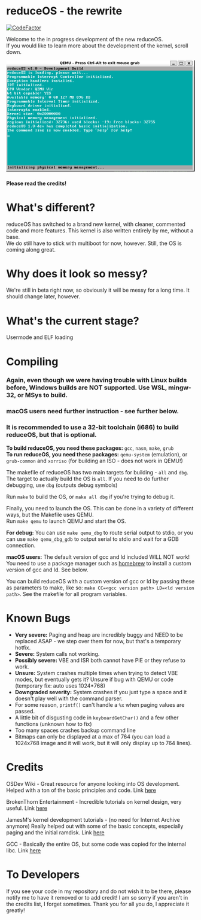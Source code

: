 # reduceOS - the rewrite
[![CodeFactor](https://www.codefactor.io/repository/github/sasdallas/reduceos/badge/rewrite)](https://www.codefactor.io/repository/github/sasdallas/reduceos/overview/rewrite)

Welcome to the in progress development of the new reduceOS.\
If you would like to learn more about the development of the kernel, scroll down.

![reduceOS image](reduceOSDemo.png)

#### Please read the credits!
# What's different?
reduceOS has switched to a brand new kernel, with cleaner, commented code and more features. This kernel is also written entirely by me, without a base.\
We do still have to stick with multiboot for now, however. Still, the OS is coming along great.

# Why does it look so messy?
We're still in beta right now, so obviously it will be messy for a long time. It should change later, however.

# What's the current stage?
Usermode and ELF loading

# Compiling
### Again, even though we were having trouble with Linux builds before, Windows builds are NOT supported. Use WSL, mingw-32, or MSys to build.
### macOS users need further instruction - see further below.
### It is recommended to use a 32-bit toolchain (i686) to build reduceOS, but that is optional.

**To build reduceOS, you need these packages:** `gcc`, `nasm`, `make`, `grub`\
**To run reduceOS, you need these packages:** `qemu-system` (emulation), or `grub-common` and `xorriso` (for building an ISO - does not work in QEMU!)

The makefile of reduceOS has two main targets for building - `all` and `dbg`.\
The target to actually build the OS is `all`. If you need to do further debugging, use `dbg` (outputs debug symbols)

Run `make` to build the OS, or `make all dbg` if you're trying to debug it.

Finally, you need to launch the OS. This can be done in a variety of different ways, but the Makefile uses QEMU.\
Run `make qemu` to launch QEMU and start the OS.

**For debug:** You can use `make qemu_dbg` to route serial output to stdio, or you can use `make qemu_dbg_gdb` to output serial to stdio and wait for a GDB connection.

**macOS users:** The default version of gcc and ld included WILL NOT work! You need to use a package manager such as [homebrew](https://brew.sh) to install a custom version of gcc and ld. See below.

You can build reduceOS with a custom version of gcc or ld by passing these as parameters to make, like so: `make CC=<gcc version path> LD=<ld version path>`. See the makefile for all program variables.



# Known Bugs
- **Very severe:** Paging and heap are incredibly buggy and NEED to be replaced ASAP - we step over them for now, but that's a temporary hotfix.
- **Severe:** System calls not working.
- **Possibly severe:** VBE and ISR both cannot have PIE or they refuse to work. 
- **Unsure:** System crashes multiple times when trying to detect VBE modes, but eventually gets it? Unsure if bug with QEMU or code (temporary fix: auto uses 1024*768)
- **Downgraded severity:** System crashes if you just type a space and it doesn't play well with the command parser.
- For some reason, `printf()` can't handle a `%x` when paging values are passed.
- A little bit of disgusting code in `keyboardGetChar()` and a few other functions (unknown how to fix)
- Too many spaces crashes backup command line
- Bitmaps can only be displayed at a max of 764 (you can load a 1024x768 image and it will work, but it will only display up to 764 lines).

# Credits
OSDev Wiki - Great resource for anyone looking into OS development. Helped with a ton of the basic principles and code. Link [here](https://wiki.osdev.org/)

BrokenThorn Entertainment - Incredible tutorials on kernel design, very useful. Link [here](http://www.brokenthorn.com/Resources/OSDevIndex.html)

JamesM's kernel development tutorials - (no need for Internet Archive anymore) Really helped out with some of the basic concepts, especially paging and the initial ramdisk. Link [here](http://jamesmolloy.co.uk/tutorial_html/)

GCC - Basically the entire OS, but some code was copied for the internal libc. Link [here](https://github.com/gcc-mirror/gcc)

# To Developers
If you see your code in my repository and do not wish it to be there, please notify me to have it removed or to add credit! I am so sorry if you aren't in the credits list, I forget sometimes.
Thank you for all you do, I appreciate it greatly!